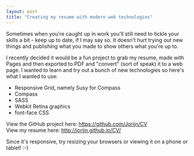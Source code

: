 ```yaml
---
layout: post
title: "Creating my resume with modern web technologies"
---
```


Sometimes when you're caught up in work you'll still need to tickle your skills a bit - keep up to date, if I may say so. It doesn't hurt trying out new things and publishing what you made to show others what you're up to.

I recently decided it would be a fun project to grab my resume, made with Pages and then exported to PDF and "convert" (sort of speak) it to a web page. I wanted to learn and try out a bunch of new technologies so here's what I wanted to use:

* Responsive Grid, namely Susy for Compass
* Compass
* SASS
* Webkit Retina graphics
* font-face CSS

View the GitHub project here: <https://github.com/Jorijn/CV><br />
View my resume here: <http://jorijn.github.io/CV/>

Since it's responsive, try resizing your browsers or viewing it on a phone or tablet! :-)
